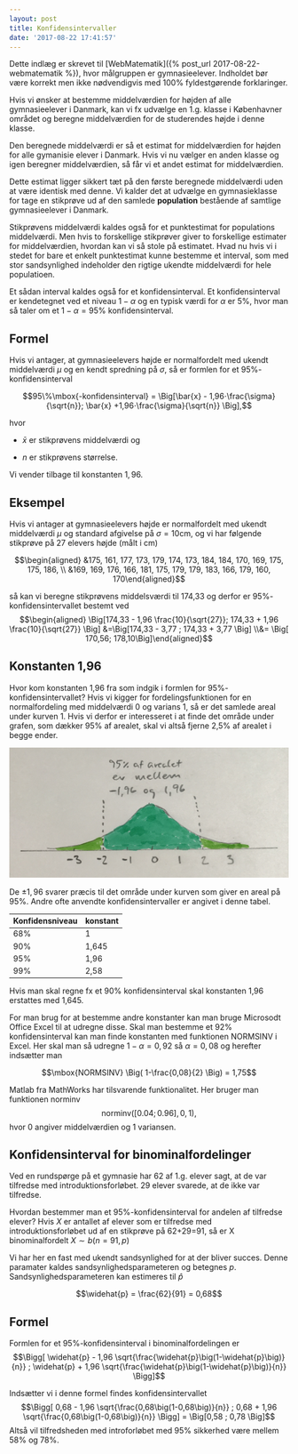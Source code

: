 ```yaml
---
layout: post
title: Konfidensintervaller
date: '2017-08-22 17:41:57'
---
```

Dette indlæg er skrevet til [WebMatematik]({% post_url 2017-08-22-webmatematik %}), hvor målgruppen er gymnasieelever. Indholdet bør være korrekt men ikke nødvendigvis med 100% fyldestgørende forklaringer.

Hvis vi ønsker at bestemme middelværdien for højden af alle
gymnasieelever i Danmark, kan vi fx udvælge en 1.g. klasse i Københavner
området og beregne middelværdien for de studerendes højde i denne
klasse.

Den beregnede middelværdi er så et estimat for middelværdien for højden
for alle gymanisie elever i Danmark. Hvis vi nu vælger en anden klasse
og igen beregner middelværdien, så får vi et andet estimat for
middelværdien.

Dette estimat ligger sikkert tæt på den første beregnede middelværdi
uden at være identisk med denne. Vi kalder det at udvælge en
gymnasieklasse for tage en stikprøve ud af den samlede **population**
bestående af samtlige gymnasieelever i Danmark.

Stikprøvens middelværdi kaldes også for et punktestimat for populations
middelværdi. Men hvis to forskellige stikprøver giver to forskellige
estimater for middelværdien, hvordan kan vi så stole på estimatet. Hvad
nu hvis vi i stedet for bare et enkelt punktestimat kunne bestemme et
interval, som med stor sandsynlighed indeholder den rigtige ukendte
middelværdi for hele populatioen.

Et sådan interval kaldes også for et konfidensinterval. Et
konfidensinterval er kendetegnet ved et niveau $1 - \alpha$ og en typisk
værdi for $\alpha$ er $5\%$, hvor man så taler om et $1-\alpha = 95\%$
konfidensinterval.

Formel
------

Hvis vi antager, at gymnasieelevers højde er normalfordelt med ukendt
middelværdi $\mu$ og en kendt spredning på $\sigma$, så er formlen for
et $95\%$-konfidensinterval

$$95\%\mbox{-konfidensinterval} = \Big[\bar{x} - 1,96⋅\frac{\sigma}{\sqrt{n}};
  \bar{x} +1,96⋅\frac{\sigma}{\sqrt{n}} \Big],$$

hvor

-   $\bar{x}$ er stikprøvens middelværdi og

-   $n$ er stikprøvens størrelse.

Vi vender tilbage til konstanten $1,96$.

Eksempel
--------

Hvis vi antager at gymnasieelevers højde er normalfordelt med ukendt
middelværdi $\mu$ og standard afgivelse på $\sigma=10\mbox{cm}$, og vi
har følgende stikprøve på 27 elevers højde (målt i cm)

$$\begin{aligned}
  &175, 161, 177, 173, 179, 174, 173, 184, 184, 170, 169, 175, 175, 186, \\
  &169, 169, 176, 166, 181, 175, 179, 179, 183, 166, 179, 160, 170\end{aligned}$$

så kan vi beregne stikprøvens middelsværdi til 174,33 og derfor er
$95\%$-konfidensintervallet bestemt ved $$\begin{aligned}
  \Big[174,33 - 1,96 \frac{10}{\sqrt{27}}; 174,33 + 1,96 \frac{10}{\sqrt{27}} \Big]
  &=\Big[174,33 - 3,77 ; 174,33 + 3,77 \Big] \\&= \Big[ 170,56; 178,10\Big]\end{aligned}$$

Konstanten 1,96
---------------

Hvor kom konstanten 1,96 fra som indgik i formlen for
$95\%$-konfidensintervallet? Hvis vi kigger for fordelingsfunktionen for
en normalfordeling med middelværdi 0 og varians 1, så er det samlede
areal under kurven 1. Hvis vi derfor er interesseret i at finde det
område under grafen, som dækker 95% af arealet, skal vi altså fjerne
2,5% af arealet i begge ender.

![center](/images/normalfordeling.JPG)

De $\pm 1,96$
svarer præcis til det område under kurven som giver en areal på 95%.
Andre ofte anvendte konfidensintervaller er angivet i denne tabel.

| Konfidensniveau | konstant |
|-----------------|----------|
| 68%             |        1 |
| 90%             |    1,645 |
| 95%             |     1,96 |
| 99%             |     2,58 |

Hvis man skal regne fx et 90% konfidensinterval skal konstanten 1,96
erstattes med 1,645.

For man brug for at bestemme andre konstanter kan man bruge Microsodt
Office Excel til at udregne disse. Skal man bestemme et 92%
konfidensinterval kan man finde konstanten med funktionen NORMSINV i
Excel. Her skal man så udregne $1-\alpha = 0,92$ så $\alpha = 0,08$ og
herefter indsætter man

$$\mbox{NORMSINV} \Big( 1-\frac{0,08}{2} \Big) = 1,75$$

Matlab fra MathWorks har tilsvarende funktionalitet. Her bruger man
funktionen norminv $$\mbox{norminv}\big([0.04; 0.96], 0, 1\big),$$ hvor
0 angiver middelværdien og 1 variansen.

Konfidensinterval for binominalfordelinger
------------------------------------------

Ved en rundspørge på et gymnasie har 62 af 1.g. elever sagt, at de var
tilfredse med introduktionsforløbet. 29 elever svarede, at de ikke var
tilfredse.

Hvordan bestemmer man et $95\%$-konfidensinterval for andelen af
tilfredse elever? Hvis $X$ er antallet af elever som er tilfredse med
introduktionsforløbet ud af en stikprøve på 62+29=91, så er X
binominalfordelt $X \sim b\big(n=91,p \big)$

Vi har her en fast med ukendt sandsynlighed for at der bliver succes.
Denne paramater kaldes sandsynlighedsparameteren og betegnes $p$.
Sandsynlighedsparameteren kan estimeres til $\widehat{p}$

$$\widehat{p} = \frac{62}{91} = 0,68$$

Formel
------

Formlen for et $95\%$-konfidensinterval i binominalfordelingen er
$$\Bigg[ \widehat{p} - 1,96 \sqrt{\frac{\widehat{p}\big(1-\widehat{p}\big)}{n}} ;
  \widehat{p} + 1,96 \sqrt{\frac{\widehat{p}\big(1-\widehat{p}\big)}{n}} \Bigg]$$

Indsætter vi i denne formel findes konfidensintervallet
$$\Bigg[ 0,68 - 1,96 \sqrt{\frac{0,68\big(1-0,68\big)}{n}} ;
  0,68 + 1,96 \sqrt{\frac{0,68\big(1-0,68\big)}{n}} \Bigg] =
  \Big[0,58  ; 0,78  \Big]$$ Altså vil tilfredsheden med introforløbet
med 95% sikkerhed være mellem 58% og 78%.

<!-- MathJax configuration -->
<script type="text/javascript" src="https://cdnjs.cloudflare.com/ajax/libs/mathjax/2.7.7/latest.js?config=TeX-AMS-MML_HTMLorMML">
</script>
<!-- End MathJax Configuration -->

